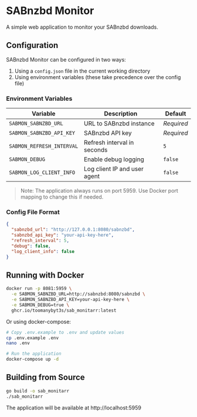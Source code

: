 # SABnzbd Monitor

A simple web application to monitor your SABnzbd downloads.

## Configuration

SABnzbd Monitor can be configured in two ways:

1. Using a `config.json` file in the current working directory
2. Using environment variables (these take precedence over the config file)

### Environment Variables

| Variable | Description | Default |
|----------|-------------|---------|
| `SABMON_SABNZBD_URL` | URL to SABnzbd instance | *Required* |
| `SABMON_SABNZBD_API_KEY` | SABnzbd API key | *Required* |
| `SABMON_REFRESH_INTERVAL` | Refresh interval in seconds | `5` |
| `SABMON_DEBUG` | Enable debug logging | `false` |
| `SABMON_LOG_CLIENT_INFO` | Log client IP and user agent | `false` |

> Note: The application always runs on port 5959. Use Docker port mapping to change this if needed.

### Config File Format

```json
{
  "sabnzbd_url": "http://127.0.0.1:8080/sabnzbd",
  "sabnzbd_api_key": "your-api-key-here",
  "refresh_interval": 5,
  "debug": false,
  "log_client_info": false
}
```

## Running with Docker

```bash
docker run -p 8081:5959 \
  -e SABMON_SABNZBD_URL=http://sabnzbd:8080/sabnzbd \
  -e SABMON_SABNZBD_API_KEY=your-api-key-here \
  -e SABMON_DEBUG=true \
  ghcr.io/toomanybyt3s/sab_monitarr:latest
```

Or using docker-compose:

```bash
# Copy .env.example to .env and update values
cp .env.example .env
nano .env

# Run the application
docker-compose up -d
```

## Building from Source

```bash
go build -o sab_monitarr
./sab_monitarr
```

The application will be available at http://localhost:5959
